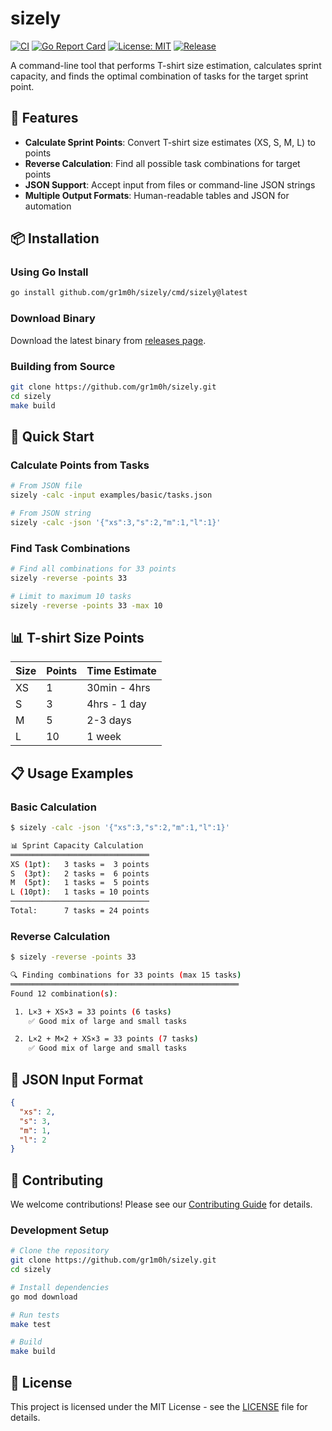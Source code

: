 # sizely

[![CI](https://github.com/gr1m0h/sizely/workflows/CI/badge.svg)](https://github.com/gr1m0h/sizely/actions)
[![Go Report Card](https://goreportcard.com/badge/github.com/gr1m0h/sizely)](https://goreportcard.com/report/github.com/gr1m0h/sizely)
[![License: MIT](https://img.shields.io/badge/License-MIT-yellow.svg)](https://opensource.org/licenses/MIT)
[![Release](https://img.shields.io/github/release/gr1m0h/sizely.svg)](https://github.com/gr1m0h/sizely/releases)

A command-line tool that performs T-shirt size estimation, calculates sprint capacity, and finds the optimal combination of tasks for the target sprint point.

## 🎯 Features

- **Calculate Sprint Points**: Convert T-shirt size estimates (XS, S, M, L) to points
- **Reverse Calculation**: Find all possible task combinations for target points
- **JSON Support**: Accept input from files or command-line JSON strings
- **Multiple Output Formats**: Human-readable tables and JSON for automation

## 📦 Installation

### Using Go Install

```bash
go install github.com/gr1m0h/sizely/cmd/sizely@latest
```

### Download Binary

Download the latest binary from [releases page](https://github.com/gr1m0h/sizely/releases).

### Building from Source

```bash
git clone https://github.com/gr1m0h/sizely.git
cd sizely
make build
```

## 🚀 Quick Start

### Calculate Points from Tasks

```bash
# From JSON file
sizely -calc -input examples/basic/tasks.json

# From JSON string
sizely -calc -json '{"xs":3,"s":2,"m":1,"l":1}'
```

### Find Task Combinations

```bash
# Find all combinations for 33 points
sizely -reverse -points 33

# Limit to maximum 10 tasks
sizely -reverse -points 33 -max 10
```

## 📊 T-shirt Size Points

| Size | Points | Time Estimate |
| ---- | ------ | ------------- |
| XS   | 1      | 30min - 4hrs  |
| S    | 3      | 4hrs - 1 day  |
| M    | 5      | 2-3 days      |
| L    | 10     | 1 week        |

## 📋 Usage Examples

### Basic Calculation

```bash
$ sizely -calc -json '{"xs":3,"s":2,"m":1,"l":1}'

📊 Sprint Capacity Calculation
═══════════════════════════════
XS (1pt):   3 tasks =  3 points
S  (3pt):   2 tasks =  6 points
M  (5pt):   1 tasks =  5 points
L (10pt):   1 tasks = 10 points
───────────────────────────────
Total:      7 tasks = 24 points

```

### Reverse Calculation

```bash
$ sizely -reverse -points 33

🔍 Finding combinations for 33 points (max 15 tasks)
═══════════════════════════════════════════════════
Found 12 combination(s):

 1. L×3 + XS×3 = 33 points (6 tasks)
    ✅ Good mix of large and small tasks

 2. L×2 + M×2 + XS×3 = 33 points (7 tasks)
    ✅ Good mix of large and small tasks
```

## 🔧 JSON Input Format

```json
{
  "xs": 2,
  "s": 3,
  "m": 1,
  "l": 2
}
```

## 🤝 Contributing

We welcome contributions! Please see our [Contributing Guide](CONTRIBUTING.md) for details.

### Development Setup

```bash
# Clone the repository
git clone https://github.com/gr1m0h/sizely.git
cd sizely

# Install dependencies
go mod download

# Run tests
make test

# Build
make build
```

## 📝 License

This project is licensed under the MIT License - see the [LICENSE](LICENSE) file for details.
